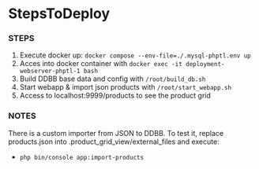 # StepsToDeploy


### STEPS ###
1. Execute docker up: `docker compose --env-file=./.mysql-phptl.env up`
2. Acces into docker container with `docker exec -it deployment-webserver-phptl-1 bash`
3. Build DDBB base data and config with `/root/build_db.sh`
4. Start webapp & import json products with `/root/start_webapp.sh`
5. Access to localhost:9999/products to see the product grid


### NOTES ###

There is a custom importer from JSON to DDBB. To test it, replace products.json into .product_grid_view/external_files and execute:
- `php bin/console app:import-products`
